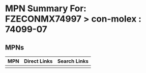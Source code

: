 



# MPN Summary For: FZECONMX74997 > con-molex : 74099-07

## MPNs
  

|MPN|Direct Links|Search Links|
| :--- | :--- | :--- |
||||

